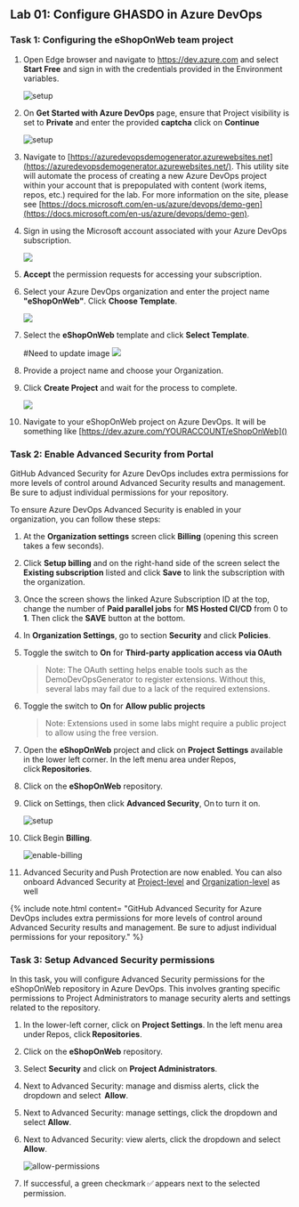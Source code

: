 ## Lab 01: Configure GHASDO in Azure DevOps

### Task 1: Configuring the eShopOnWeb team project

1. Open Edge browser and navigate to https://dev.azure.com and select **Start Free** and sign in with the credentials provided in the Environment variables.

      ![setup](media/last5.png)

1. On **Get Started with Azure DevOps** page, ensure that Project visibility is set to **Private** and enter the provided **captcha** click on **Continue**

      ![setup](media/last99.png)


1. Navigate to [https://azuredevopsdemogenerator.azurewebsites.net](https://azuredevopsdemogenerator.azurewebsites.net/). This utility site will automate the process of creating a new Azure DevOps project within your account that is prepopulated with content (work items, repos, etc.) required for the lab. For more information on the site, please see [https://docs.microsoft.com/en-us/azure/devops/demo-gen](https://docs.microsoft.com/en-us/azure/devops/demo-gen).

1. Sign in using the Microsoft account associated with your Azure DevOps subscription.

    ![](media/pre01.png)

1. **Accept** the permission requests for accessing your subscription.

1. Select your Azure DevOps organization and enter the project name **"eShopOnWeb"**. Click **Choose Template**.

    ![](media/choose_tempalte.png)

1. Select the **eShopOnWeb** template and click **Select Template**.

    #Need to update image
    ![](media/select_eshop.png)
1. Provide a project name and choose your Organization.

1. Click **Create Project** and wait for the process to complete.

    ![](media/create_project.png)


1. Navigate to your eShopOnWeb project on Azure DevOps. It will be something like [https://dev.azure.com/YOURACCOUNT/eShopOnWeb]()

### Task 2: Enable Advanced Security from Portal

GitHub Advanced Security for Azure DevOps includes extra permissions for more levels of control around Advanced Security results and management. Be sure to adjust individual permissions for your repository.

To ensure Azure DevOps Advanced Security is enabled in your organization, you can follow these steps:

1. At the **Organization settings** screen click **Billing** (opening this screen takes a few seconds).

1. Click **Setup billing** and on the right-hand side of the screen select the **Existing subscription** listed and click **Save** to link the subscription with the organization.

1. Once the screen shows the linked Azure Subscription ID at the top, change the number of **Paid parallel jobs** for **MS Hosted CI/CD** from 0 to **1**. Then click the **SAVE** button at the bottom.

1. In **Organization Settings**, go to section **Security** and click **Policies**.

1. Toggle the switch to **On** for **Third-party application access via OAuth**
    > Note: The OAuth setting helps enable tools such as the DemoDevOpsGenerator to register extensions. Without this, several labs may fail due to a lack of the required extensions.

1. Toggle the switch to **On** for **Allow public projects**
    > Note: Extensions used in some labs might require a public project to allow using the free version.

1.	Open the **eShopOnWeb** project and click on **Project Settings** available in the lower left corner. In the left menu area under Repos, click **Repositories**.

1.	Click on the **eShopOnWeb** repository.

1.	Click on Settings, then click **Advanced Security**, On to turn it on.

      ![setup](media/last2.png)

1.	Click Begin **Billing**.

      ![enable-billing](media/last3.png)

1.	Advanced Security and Push Protection are now enabled. You can also onboard Advanced Security at [Project-level](https://learn.microsoft.com/en-us/azure/devops/repos/security/configure-github-advanced-security-features?view=azure-devops&tabs=yaml#project-level-onboarding) and [Organization-level](https://learn.microsoft.com/en-us/azure/devops/repos/security/configure-github-advanced-security-features?view=azure-devops&tabs=yaml#organization-level-onboarding) as well
 

   {% include note.html content= "GitHub Advanced Security for Azure DevOps includes extra permissions for more levels of control around Advanced Security results and management. Be sure to adjust individual permissions for your repository." %}

### Task 3: Setup Advanced Security permissions

In this task, you will configure Advanced Security permissions for the eShopOnWeb repository in Azure DevOps. This involves granting specific permissions to Project Administrators to manage security alerts and settings related to the repository.

1.	In the lower-left corner, click on **Project Settings**. In the left menu area under Repos, click **Repositories**.

1.	Click on the **eShopOnWeb** repository.

1.	Select **Security** and click on **Project Administrators**.

2.	Next to Advanced Security: manage and dismiss alerts, click the dropdown and select  **Allow**.

3.	Next to Advanced Security: manage settings, click the dropdown and select **Allow**.

4.	Next to Advanced Security: view alerts, click the dropdown and select **Allow**.

      ![allow-permissions](media/last1.png)

5.	If successful, a green checkmark ✅ appears next to the selected permission.
  


